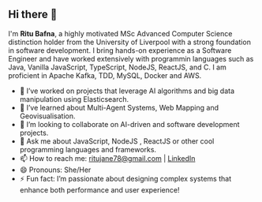 ## Hi there 👋

I'm **Ritu Bafna**, a highly motivated MSc Advanced Computer Science distinction holder from the University of Liverpool with a strong foundation in software development. I bring hands-on experience as a Software Engineer and have worked extensively with programmin languages such as Java, Vanilla JavaScript, TypeScript, NodeJS, ReactJS, and C. I am proficient in  Apache Kafka, TDD, MySQL, Docker and AWS.

- 🔭 I’ve worked on projects that leverage AI algorithms and big data manipulation using Elasticsearch.
- 🌱 I’ve learned about Multi-Agent Systems, Web Mapping and Geovisualisation.
- 👯 I’m looking to collaborate on AI-driven and software development projects.
- 💬 Ask me about JavaScript, NodeJS , ReactJS or other cool programming languages and frameworks.
- 📫 How to reach me: [ritujane78@gmail.com](mailto:ritujane78@gmail.com) | [LinkedIn](https://linkedin.com/in/ritu-bafna-3765b231/)
- 😄 Pronouns: She/Her
- ⚡ Fun fact: I’m passionate about designing complex systems that enhance both performance and user experience!

